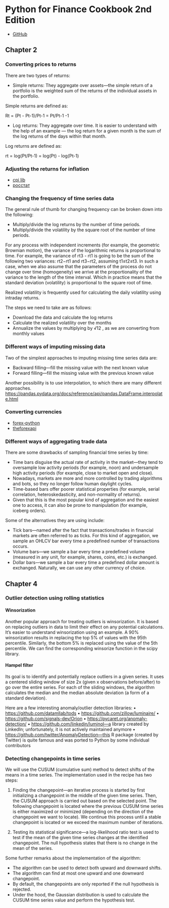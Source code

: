 # Python for Finance Cookbook 2nd Edition

- [GitHub](https://github.com/PacktPublishing/Python-for-Finance-Cookbook-2E)

## Chapter 2

###  Converting prices to returns

There are two types of returns:

- Simple returns: They aggregate over assets—the simple return of a portfolio is the weighted sum of the returns of the individual assets in the portfolio. 

Simple returns are defined as:

Rt = (Pt - Pt-1)/Pt-1 = Pt/Pt-1 -1

- Log returns: They aggregate over time. It is easier to understand with the help of an example — the log return for a given month is the sum of the log returns of the days within that month.

Log returns are defined as:

rt = log(Pt/Pt-1) = log(Pt) - log(Pt-1)


### Adjusting the returns for inflation
- [cpi lib](https://palewi.re/docs/cpi/)
- [росстат](https://rosstat.gov.ru/statistics/price)

### Changing the frequency of time series data
The general rule of thumb for changing frequency can be broken down into the following:

- Multiply/divide the log returns by the number of time periods.
- Multiply/divide the volatility by the square root of the number of time periods.

For any process with independent increments (for example, the geometric Brownian motion), the variance of the logarithmic returns is proportional to time. For example, the variance of rt3 - rt1 is going to be the sum of the following two variances: rt2−rt1 and rt3−rt2, assuming t1≤t2≤t3. In such a case, when we also
assume that the parameters of the process do not change over time (homogeneity) we arrive at the proportionality of the variance to the length of the time interval. Which in practice means that the standard deviation (volatility) is proportional to the square root of time.

Realized volatility is frequently used for calculating the daily volatility using intraday returns.

The steps we need to take are as follows:

- Download the data and calculate the log returns
- Calculate the realized volatility over the months
- Annualize the values by multiplying by √12 , as we are converting from monthly values

### Different ways of imputing missing data

Two of the simplest approaches to imputing missing time series data are:

- Backward filling—fill the missing value with the next known value
- Forward filling—fill the missing value with the previous known value

Another possibility is to use interpolation, to which there are many different approaches.
https://pandas.pydata.org/docs/reference/api/pandas.DataFrame.interpolate.html


### Converting currencies

- [forex-python](https://github.com/MicroPyramid/forex-python)
- [theforexapi](https://theforexapi.com/)

### Different ways of aggregating trade data

There are some drawbacks of sampling financial time series by time:

- Time bars disguise the actual rate of activity in the market—they tend to oversample low activity periods (for example, noon) and undersample high activity periods (for example, close to market open and close).
- Nowadays, markets are more and more controlled by trading algorithms and bots, so they no longer follow human daylight cycles.
- Time-based bars offer poorer statistical properties (for example, serial correlation, heteroskedasticity, and non-normality of returns).
- Given that this is the most popular kind of aggregation and the easiest one to access, it can also be prone to manipulation (for example, iceberg orders).

Some of the alternatives they are using include:

- Tick bars—named after the fact that transactions/trades in financial markets are often referred to as ticks. For this kind of aggregation, we sample an OHLCV bar every time a predefined number of transactions occurs.
- Volume bars—we sample a bar every time a predefined volume (measured in any unit, for example, shares, coins, etc.) is exchanged.
- Dollar bars—we sample a bar every time a predefined dollar amount is exchanged. Naturally, we can use any other currency of choice.


## Chapter 4

### Outlier detection using rolling statistics

#### Winsorization
Another popular approach for treating outliers is winsorization. It is based on replacing outliers in data to limit their effect on any potential calculations. 
It’s easier to understand winsorization using an example. 
A 90% winsorization results in replacing the top 5% of values with the 95th percentile. 
Similarly, the bottom 5% is replaced using the value of the 5th percentile. 
We can find the corresponding winsorize function in the scipy library.

####  Hampel filter
Its goal is to identify and potentially replace outliers in a given series. 
It uses a centered sliding window of size 2x (given x observations before/after) to go over the entire series.
For each of the sliding windows, the algorithm calculates the median and the median absolute deviation (a form of a standard deviation).

Here are a few interesting anomaly/outlier detection libraries:
• https://github.com/datamllab/tods
• https://github.com/zillow/luminaire/
• https://github.com/signals-dev/Orion
• https://pycaret.org/anomaly-detection/
• https://github.com/linkedin/luminol—a library created by LinkedIn; unfortunately, it is not actively maintained anymore
• https://github.com/twitter/AnomalyDetection—this R package (created by Twitter) is quite famous and was ported to Python by some individual contributors

### Detecting changepoints in time series

We will use the CUSUM (cumulative sum) method to detect shifts of the means in a time series. The implementation used in the recipe has two steps:

1. Finding the changepoint—an iterative process is started by first initializing a changepoint in the middle of the given time series. Then, the CUSUM approach is carried out based on the selected point. 
The following changepoint is located where the previous CUSUM time series is either maximized or minimized (depending on the direction of the changepoint we want to locate). 
We continue this process until a stable changepoint is located or we exceed the maximum number of iterations.

2. Testing its statistical significance—a log-likelihood ratio test is used to test if the mean of the given time series changes at the identified changepoint. 
The null hypothesis states that there is no change in the mean of the series.

Some further remarks about the implementation of the algorithm:

- The algorithm can be used to detect both upward and downward shifts.
- The algorithm can find at most one upward and one downward changepoint.
- By default, the changepoints are only reported if the null hypothesis is rejected.
- Under the hood, the Gaussian distribution is used to calculate the CUSUM time series value and perform the hypothesis test.








